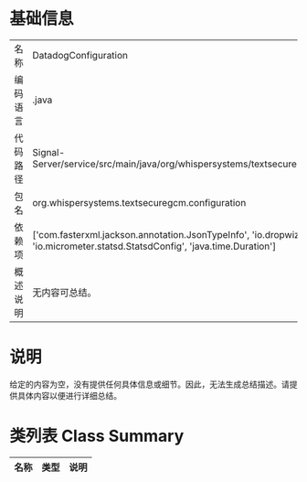 # 基础信息

|      |      |
|------|------|
| 名称 | DatadogConfiguration |
| 编码语言 | .java |
| 代码路径 | Signal-Server/service/src/main/java/org/whispersystems/textsecuregcm/configuration/DatadogConfiguration.java |
| 包名 | org.whispersystems.textsecuregcm.configuration |
| 依赖项 | ['com.fasterxml.jackson.annotation.JsonTypeInfo', 'io.dropwizard.jackson.Discoverable', 'io.micrometer.statsd.StatsdConfig', 'java.time.Duration'] |
| 概述说明 | 无内容可总结。 |

# 说明

给定的内容为空，没有提供任何具体信息或细节。因此，无法生成总结描述。请提供具体内容以便进行详细总结。

# 类列表 Class Summary

| 名称   | 类型  | 说明 |
|-------|------|-------------|





